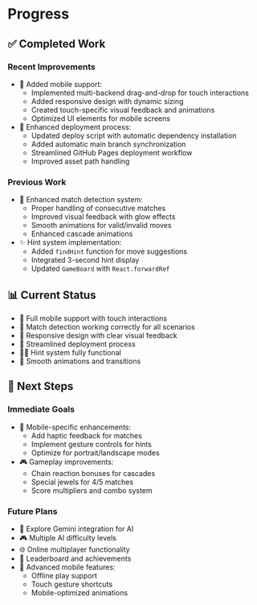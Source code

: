 # Progress

## ✅ Completed Work

### Recent Improvements
- 📱 Added mobile support:
  - Implemented multi-backend drag-and-drop for touch interactions
  - Added responsive design with dynamic sizing
  - Created touch-specific visual feedback and animations
  - Optimized UI elements for mobile screens
- 🚀 Enhanced deployment process:
  - Updated deploy script with automatic dependency installation
  - Added automatic main branch synchronization
  - Streamlined GitHub Pages deployment workflow
  - Improved asset path handling

### Previous Work
- 🎯 Enhanced match detection system:
  - Proper handling of consecutive matches
  - Improved visual feedback with glow effects
  - Smooth animations for valid/invalid moves
  - Enhanced cascade animations
- ✨ Hint system implementation:
  - Added `findHint` function for move suggestions
  - Integrated 3-second hint display
  - Updated `GameBoard` with `React.forwardRef`

## 📊 Current Status
- 📱 Full mobile support with touch interactions
- 🎯 Match detection working correctly for all scenarios
- 🎨 Responsive design with clear visual feedback
- 🚀 Streamlined deployment process
- 🕵️‍♂️ Hint system fully functional
- 🔄 Smooth animations and transitions

## 🚀 Next Steps
### Immediate Goals
- 📱 Mobile-specific enhancements:
  - Add haptic feedback for matches
  - Implement gesture controls for hints
  - Optimize for portrait/landscape modes
- 🎮 Gameplay improvements:
  - Chain reaction bonuses for cascades
  - Special jewels for 4/5 matches
  - Score multipliers and combo system

### Future Plans
- 🌟 Explore Gemini integration for AI
- 🎮 Multiple AI difficulty levels
- 🌐 Online multiplayer functionality
- 🥇 Leaderboard and achievements
- 📱 Advanced mobile features:
  - Offline play support
  - Touch gesture shortcuts
  - Mobile-optimized animations
